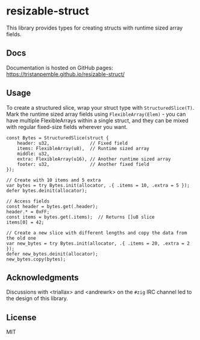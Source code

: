 # resizable-struct

This library provides types for creating structs with runtime sized array fields.

## Docs

Documentation is hosted on GitHub pages: https://tristanpemble.github.io/resizable-struct/

## Usage

To create a structured slice, wrap your struct type with `StructuredSlice(T)`. Mark
the runtime sized array fields using `FlexibleArray(Elem)` - you can have multiple
FlexibleArrays within a single struct, and they can be mixed with regular fixed-size
fields wherever you want.

```zig
const Bytes = StructuredSlice(struct {
    header: u32,               // Fixed field
    items: FlexibleArray(u8),  // Runtime sized array
    middle: u32,
    extra: FlexibleArray(u16), // Another runtime sized array
    footer: u32,               // Another fixed field
});

// Create with 10 items and 5 extra
var bytes = try Bytes.init(allocator, .{ .items = 10, .extra = 5 });
defer bytes.deinit(allocator);

// Access fields
const header = bytes.get(.header);
header.* = 0xFF;
const items = bytes.get(.items);  // Returns []u8 slice
items[0] = 42;

// Create a new slice with different lengths and copy the data from the old one
var new_bytes = try Bytes.init(allocator, .{ .items = 20, .extra = 2 });
defer new_bytes.deinit(allocator);
new_bytes.copy(bytes);
```

## Acknowledgments

Discussions with &lt;triallax&gt; and &lt;andrewrk&gt; on the `#zig` IRC channel led to the design of this library.

## License

MIT
